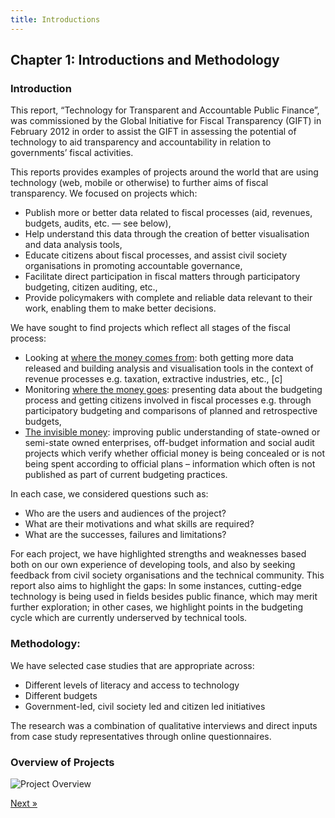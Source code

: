 ```yaml
---
title: Introductions
---
```


## Chapter 1: Introductions and Methodology

### Introduction

This report, “Technology for Transparent and Accountable Public Finance”, was commissioned by the Global Initiative for Fiscal Transparency (GIFT) in February 2012 in order to assist the GIFT in assessing the potential of technology to aid transparency and accountability in relation to governments’ fiscal activities. 

This reports provides examples of projects around the world that are using technology (web, mobile or otherwise) to further aims of fiscal transparency. We focused on projects which: 

* Publish more or better data related to fiscal processes (aid, revenues, budgets, audits, etc. — see below), 
* Help understand this data through the creation of better visualisation and data analysis tools, 
* Educate citizens about fiscal processes, and assist civil society organisations in promoting accountable governance, 
* Facilitate direct participation in fiscal matters through participatory budgeting, citizen auditing, etc.,
* Provide policymakers with complete and reliable data relevant to their work, enabling them to make better decisions. 

We have sought to find projects which reflect all stages of the fiscal process: 

* Looking at [where the money comes from](../chapter5-intro): both getting more data released and building analysis and visualisation tools in the context of revenue processes e.g. taxation, extractive industries, etc., [c]
* Monitoring [where the money goes](../chapter6-intro): presenting data about the budgeting process and getting citizens involved in fiscal processes e.g. through participatory budgeting and comparisons of planned and retrospective budgets,
* [The invisible money](../chapter7-intro): improving public understanding of state-owned or semi-state owned enterprises, off-budget information and social audit projects which verify whether official money is being concealed or is not being spent according to official plans – information which often is not published as part of current budgeting practices.

In each case, we considered questions such as:

* Who are the users and audiences of the project?
* What are their motivations and what skills are required?
* What are the successes, failures and limitations?

For each project, we have highlighted strengths and weaknesses based both on our own experience of developing tools, and also by seeking feedback from civil society organisations and the technical community. This report also aims to highlight the gaps: In some instances, cutting-edge technology is being used in fields besides public finance, which may merit further exploration; in other cases, we highlight points in the budgeting cycle which are currently underserved by technical tools.

### Methodology:

We have selected case studies that are appropriate across:

* Different levels of literacy and access to technology
* Different budgets
* Government-led, civil society led and citizen led initiatives

The research was a combination of qualitative interviews and direct inputs from case study representatives through online questionnaires. 

### Overview of Projects

![Project Overview](http://farm8.staticflickr.com/7237/7273947644_4799a7e720_o.png)

<div class="pull-right"><a class="btn btn-default btn-mini" href="../chapter1-2">Next &raquo;</a></div>